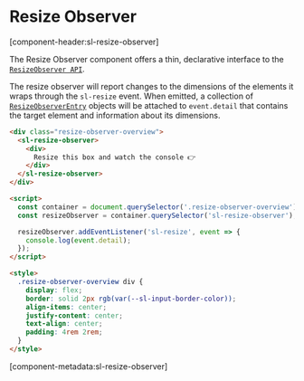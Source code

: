 # Resize Observer

[component-header:sl-resize-observer]

The Resize Observer component offers a thin, declarative interface to the [`ResizeObserver API`](https://developer.mozilla.org/en-US/docs/Web/API/ResizeObserver).

The resize observer will report changes to the dimensions of the elements it wraps through the `sl-resize` event. When emitted, a collection of [`ResizeObserverEntry`](https://developer.mozilla.org/en-US/docs/Web/API/ResizeObserverEntry) objects will be attached to `event.detail` that contains the target element and information about its dimensions.

```html preview
<div class="resize-observer-overview">
  <sl-resize-observer>
    <div>
      Resize this box and watch the console 👉
    </div>
  </sl-resize-observer>
</div>

<script>
  const container = document.querySelector('.resize-observer-overview');
  const resizeObserver = container.querySelector('sl-resize-observer');

  resizeObserver.addEventListener('sl-resize', event => {
    console.log(event.detail);
  });
</script>

<style>
  .resize-observer-overview div {
    display: flex; 
    border: solid 2px rgb(var(--sl-input-border-color)); 
    align-items: center; 
    justify-content: center;
    text-align: center;
    padding: 4rem 2rem;
  }
</style>
```

[component-metadata:sl-resize-observer]
